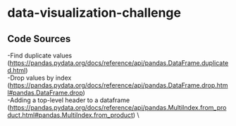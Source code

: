 # data-visualization-challenge

## Code Sources
-Find duplicate values (https://pandas.pydata.org/docs/reference/api/pandas.DataFrame.duplicated.html) \
-Drop values by index (https://pandas.pydata.org/docs/reference/api/pandas.DataFrame.drop.html#pandas.DataFrame.drop) \
-Adding a top-level header to a dataframe (https://pandas.pydata.org/docs/reference/api/pandas.MultiIndex.from_product.html#pandas.MultiIndex.from_product) \
